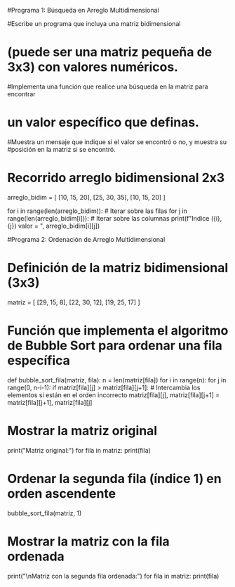#Programa 1: Búsqueda en Arreglo Multidimensional

#Escribe un programa que incluya una matriz bidimensional
# (puede ser una matriz pequeña de 3x3) con valores numéricos.

#Implementa una función que realice una búsqueda en la matriz para encontrar
# un valor específico que definas.

#Muestra un mensaje que indique si el valor se encontró o no, y muestra su
#posición en la matriz si se encontró.

# Recorrido arreglo bidimensional 2x3

arreglo_bidim = [
    [10, 15, 20],
    [25, 30, 35],
    [10, 15, 20]
]

for i in range(len(arreglo_bidim)):  # Iterar sobre las filas
    for j in range(len(arreglo_bidim[i])):  # Iterar sobre las columnas
        print(f"Indice ({i},{j}) valor = ", arreglo_bidim[i][j])



#Programa 2: Ordenación de Arreglo Multidimensional
# Definición de la matriz bidimensional (3x3)

matriz = [
    [29, 15, 8],
    [22, 30, 12],
    [19, 25, 17]
]
# Función que implementa el algoritmo de Bubble Sort para ordenar una fila específica
def bubble_sort_fila(matriz, fila):
    n = len(matriz[fila])
    for i in range(n):
        for j in range(0, n-i-1):
            if matriz[fila][j] > matriz[fila][j+1]:
                # Intercambia los elementos si están en el orden incorrecto
                matriz[fila][j], matriz[fila][j+1] = matriz[fila][j+1], matriz[fila][j]

# Mostrar la matriz original
print("Matriz original:")
for fila in matriz:
    print(fila)

# Ordenar la segunda fila (índice 1) en orden ascendente
bubble_sort_fila(matriz, 1)

# Mostrar la matriz con la fila ordenada
print("\nMatriz con la segunda fila ordenada:")
for fila in matriz:
    print(fila)
